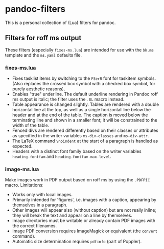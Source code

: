 # pandoc-filters

This is a personal collection of (Lua) filters for pandoc.

## Filters for roff ms output

These filters (especially `fixes-ms.lua`) are intended for use with the `bk.ms` template and the `ms.yaml` defaults file.

### fixes-ms.lua

- Fixes tasklist items by switching to the `FSerR` font for taskitem symbols. (Also replaces the crossed box symbol with a checked box symbol, for purely aesthetic reasons).
- Enables "true" underline. The default underline rendering in Pandoc roff ms output is italic; the filter uses the `.UL` macro instead.
- Table appearance is changed slightly. Tables are rendered with a double horizontal line at the top, as well as a single horizontal line below the header and at the end of the table. The caption is moved below the terminating line and shown in a smaller font; it will be constrained to the width of the table.
- Fenced divs are rendered differently based on their classes or attributes as specified in the writer variables `ms-div-classes` and `ms-div-attr`.
- The LaTeX command `\noindent` at the start of a paragraph is handled as expected.
- Headers with a distinct font family based on the writer variables `heading-fontfam` and `heading-fontfam-max-level`.

### image-ms.lua

Make images work in PDF output based on roff ms by using the `.PDFPIC` macro.  Limitations:

-  Works only with local images.
-  Primarily intended for 'figures', i.e. images with a caption, appearing by themselves in a paragraph.
-  Other images will appear also (without caption) but are not really inline; they will break the text and appear on a line by themselves.
-  Image directories must be writable or already contain PDF images with the correct filenames.
-  Image PDF conversion requires ImageMagick or equivalent (the `convert` command).
-  Automatic size determination requires `pdfinfo` (part of Poppler).

